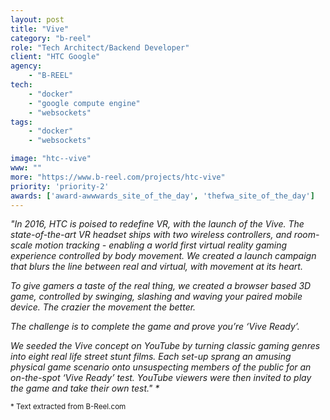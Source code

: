 ```yaml
---
layout: post
title: "Vive"
category: "b-reel"
role: "Tech Architect/Backend Developer"
client: "HTC Google"
agency:
    - "B-REEL"
tech:
    - "docker"
    - "google compute engine"
    - "websockets"
tags:
    - "docker"
    - "websockets"

image: "htc--vive"
www: ""
more: "https://www.b-reel.com/projects/htc-vive"
priority: 'priority-2'
awards: ['award-awwwards_site_of_the_day', 'thefwa_site_of_the_day']
---
```


_"In 2016, HTC is poised to redefine VR, with the launch of the Vive. The state-of-the-art VR headset ships with two wireless controllers, and room-scale motion tracking - enabling a world first virtual reality gaming experience controlled by body movement. We created a launch campaign that blurs the line between real and virtual, with movement at its heart._

_To give gamers a taste of the real thing, we created a browser based 3D game, controlled by swinging, slashing and waving your paired mobile device. The crazier the movement the better._

_The challenge is to complete the game and prove you’re ‘Vive Ready’._

_We seeded the Vive concept on YouTube by turning classic gaming genres into eight real life street stunt films. Each set-up sprang an amusing physical game scenario onto unsuspecting members of the public for an on-the-spot ‘Vive Ready’ test. YouTube viewers were then invited to play the game and take their own test." \*_

<small>* Text extracted from B-Reel.com</small>
